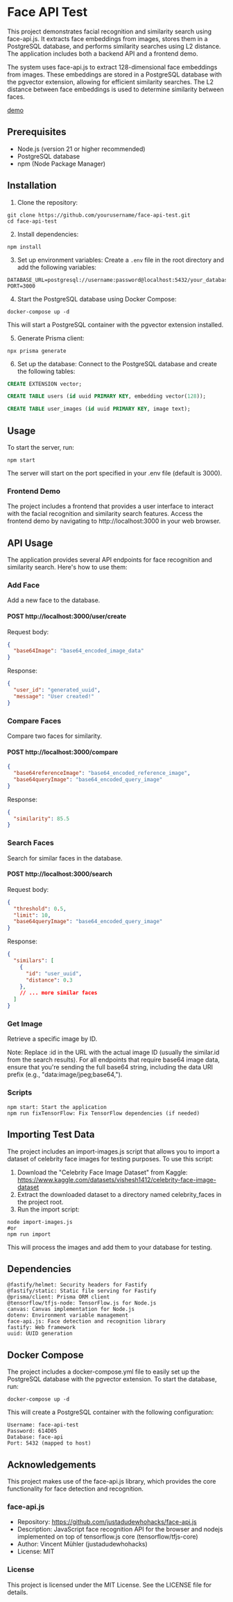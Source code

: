 # Face API Test

This project demonstrates facial recognition and similarity search using face-api.js. It extracts face embeddings from images, stores them in a PostgreSQL database, and performs similarity searches using L2 distance. The application includes both a backend API and a frontend demo.

The system uses face-api.js to extract 128-dimensional face embeddings from images. These embeddings are stored in a PostgreSQL database with the pgvector extension, allowing for efficient similarity searches. The L2 distance between face embeddings is used to determine similarity between faces.

[demo](docs/demovideo.mp4)


## Prerequisites

- Node.js (version 21 or higher recommended)
- PostgreSQL database
- npm (Node Package Manager)

## Installation

1. Clone the repository:
```shell
git clone https://github.com/yourusername/face-api-test.git
cd face-api-test
````

2. Install dependencies:
```shell
npm install
````

3. Set up environment variables:
Create a `.env` file in the root directory and add the following variables:
```shell
DATABASE_URL=postgresql://username:password@localhost:5432/your_database_name
PORT=3000
````

4. Start the PostgreSQL database using Docker Compose:
```shell
docker-compose up -d
```
This will start a PostgreSQL container with the pgvector extension installed.

5. Generate Prisma client:
```shell
npx prisma generate
```

6. Set up the database:
Connect to the PostgreSQL database and create the following tables:
```sql
CREATE EXTENSION vector;

CREATE TABLE users (id uuid PRIMARY KEY, embedding vector(128));

CREATE TABLE user_images (id uuid PRIMARY KEY, image text);
```

## Usage
To start the server, run:
```shell
npm start
```

The server will start on the port specified in your .env file (default is 3000).
### Frontend Demo
The project includes a frontend that provides a user interface to interact with the facial recognition and similarity search features.
Access the frontend demo by navigating to http://localhost:3000 in your web browser.

## API Usage

The application provides several API endpoints for face recognition and similarity search. Here's how to use them:

### Add Face
Add a new face to the database.
#### POST http://localhost:3000/user/create
Request body:
```json
{
  "base64Image": "base64_encoded_image_data"
}
```
Response:
```json
{
  "user_id": "generated_uuid",
  "message": "User created!"
}
```

### Compare Faces
Compare two faces for similarity.
#### POST http://localhost:3000/compare
```json
{
  "base64referenceImage": "base64_encoded_reference_image",
  "base64queryImage": "base64_encoded_query_image"
}
```
Response:
```json
{
  "similarity": 85.5
}
```
### Search Faces
Search for similar faces in the database.
#### POST http://localhost:3000/search
Request body:
```json
{
  "threshold": 0.5,
  "limit": 10,
  "base64queryImage": "base64_encoded_query_image"
}
```
Response:
```json
{
  "similars": [
    {
      "id": "user_uuid",
      "distance": 0.3
    },
    // ... more similar faces
  ]
}
```
### Get Image
Retrieve a specific image by ID.

Note: Replace :id in the URL with the actual image ID (usually the similar.id from the search results).
For all endpoints that require base64 image data, ensure that you're sending the full base64 string, including the data URI prefix (e.g., "data:image/jpeg;base64,").


### Scripts
```shell
npm start: Start the application
npm run fixTensorFlow: Fix TensorFlow dependencies (if needed)
```

## Importing Test Data

The project includes an import-images.js script that allows you to import a dataset of celebrity face images for testing purposes. To use this script:

1. Download the "Celebrity Face Image Dataset" from Kaggle: https://www.kaggle.com/datasets/vishesh1412/celebrity-face-image-dataset
2. Extract the downloaded dataset to a directory named celebrity_faces in the project root.
3. Run the import script:
```shell
node import-images.js
#or
npm run import
```
This will process the images and add them to your database for testing.




## Dependencies

```
@fastify/helmet: Security headers for Fastify
@fastify/static: Static file serving for Fastify
@prisma/client: Prisma ORM client
@tensorflow/tfjs-node: TensorFlow.js for Node.js
canvas: Canvas implementation for Node.js
dotenv: Environment variable management
face-api.js: Face detection and recognition library
fastify: Web framework
uuid: UUID generation
```

## Docker Compose
The project includes a docker-compose.yml file to easily set up the PostgreSQL database with the pgvector extension. To start the database, run:

```shell
docker-compose up -d
```

This will create a PostgreSQL container with the following configuration:

```
Username: face-api-test
Password: 614D05
Database: face-api
Port: 5432 (mapped to host)
```

## Acknowledgements

This project makes use of the face-api.js library, which provides the core functionality for face detection and recognition.

### face-api.js

- Repository: https://github.com/justadudewhohacks/face-api.js
- Description: JavaScript face recognition API for the browser and nodejs implemented on top of tensorflow.js core (tensorflow/tfjs-core)
- Author: Vincent Mühler (justadudewhohacks)
- License: MIT

### License
This project is licensed under the MIT License. See the LICENSE file for details.